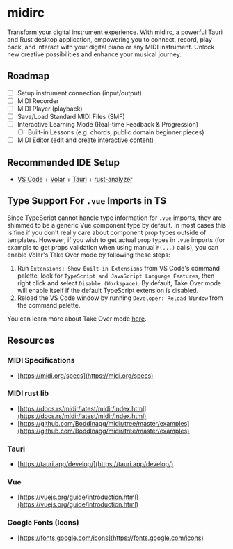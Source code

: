 # midirc

Transform your digital instrument experience. With midirc, a powerful Tauri and Rust desktop application, empowering you to connect, record, play back, and interact with your digital piano or any MIDI instrument. Unlock new creative possibilities and enhance your musical journey.

## Roadmap

- [ ] Setup instrument connection (input/output)
- [ ] MIDI Recorder
- [ ] MIDI Player (playback)
- [ ] Save/Load Standard MIDI Files (SMF)
- [ ] Interactive Learning Mode (Real-time Feedback & Progression)
  - [ ] Built-in Lessons (e.g. chords, public domain beginner pieces)
- [ ] MIDI Editor (edit and create interactive content)

## Recommended IDE Setup

- [VS Code](https://code.visualstudio.com/) + [Volar](https://marketplace.visualstudio.com/items?itemName=Vue.volar) + [Tauri](https://marketplace.visualstudio.com/items?itemName=tauri-apps.tauri-vscode) + [rust-analyzer](https://marketplace.visualstudio.com/items?itemName=rust-lang.rust-analyzer)

## Type Support For `.vue` Imports in TS

Since TypeScript cannot handle type information for `.vue` imports, they are shimmed to be a generic Vue component type by default. In most cases this is fine if you don't really care about component prop types outside of templates. However, if you wish to get actual prop types in `.vue` imports (for example to get props validation when using manual `h(...)` calls), you can enable Volar's Take Over mode by following these steps:

1. Run `Extensions: Show Built-in Extensions` from VS Code's command palette, look for `TypeScript and JavaScript Language Features`, then right click and select `Disable (Workspace)`. By default, Take Over mode will enable itself if the default TypeScript extension is disabled.
2. Reload the VS Code window by running `Developer: Reload Window` from the command palette.

You can learn more about Take Over mode [here](https://github.com/johnsoncodehk/volar/discussions/471).

## Resources

### MIDI Specifications

- [https://midi.org/specs](https://midi.org/specs)

### MIDI rust lib

- [https://docs.rs/midir/latest/midir/index.html](https://docs.rs/midir/latest/midir/index.html)
- [https://github.com/Boddlnagg/midir/tree/master/examples](https://github.com/Boddlnagg/midir/tree/master/examples)

### Tauri

- [https://tauri.app/develop/](https://tauri.app/develop/)

### Vue

- [https://vuejs.org/guide/introduction.html](https://vuejs.org/guide/introduction.html)

### Google Fonts (Icons)

- [https://fonts.google.com/icons](https://fonts.google.com/icons)
